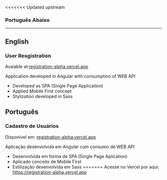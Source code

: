 <<<<<<< Updated upstream
### Português Abaixo

---
## English
### User Resgistration

Avaiable at:[registration-alpha.vercel.app](https://registration-alpha.vercel.app)
  

Application developed in Angular with consumption of WEB API
  - Developed as SPA (Single Page Application)
  - Applied Mobile First concept
  - Stylization developed in Sass
## Português
### Cadastro de Usuários

Disponível em:
[registration-alpha.vercel.app](https://registration-alpha.vercel.app)

Aplicação desenvolvida em Angular com consumo de WEB API
  - Desenvolvida em forma de SPA (Single Page Aplication)
  - Aplicado conceito de Mobile First
  - Estilização desenvolvida em Sass
=======
Acesse no Vercel por aqui:
https://registration-alpha.vercel.app
